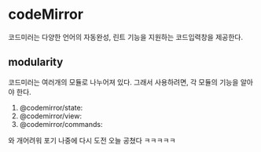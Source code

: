 # codeMirror
코드미러는 다양한 언어의 자동완성, 린트 기능을 지원하는 코드입력창을 제공한다.

## modularity
코드미러는 여러개의 모듈로 나누어져 있다. 그래서 사용하려면, 각 모듈의 기능을 알아야 한다.
1. @codemirror/state: 
2. @codemirror/view: 
3. @codemirror/commands: 


와 개어려워 포기 나중에 다시 도전 오늘 공쳤다 ㅋㅋㅋㅋㅋ
